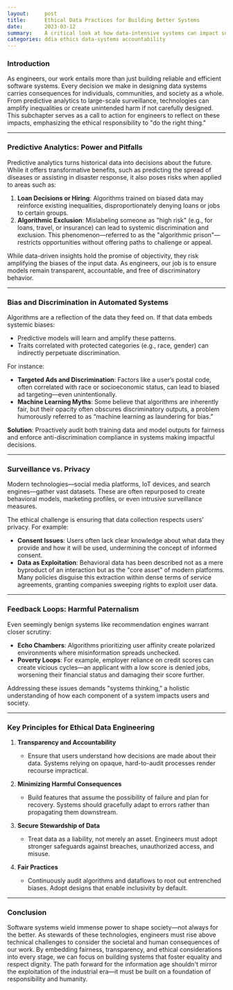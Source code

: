 ```yaml
---
layout:     post    
title:      Ethical Data Practices for Building Better Systems    
date:       2023-03-12    
summary:    A critical look at how data-intensive systems can impact society, exploring issues like predictive analytics, surveillance, biases, and the responsibilities of engineers.    
categories: ddia ethics data-systems accountability
---
```


### **Introduction**

As engineers, our work entails more than just building reliable and efficient software systems. Every decision we make in designing data systems carries consequences for individuals, communities, and society as a whole. From predictive analytics to large-scale surveillance, technologies can amplify inequalities or create unintended harm if not carefully designed. This subchapter serves as a call to action for engineers to reflect on these impacts, emphasizing the ethical responsibility to "do the right thing."
  
---  

### **Predictive Analytics: Power and Pitfalls**

Predictive analytics turns historical data into decisions about the future. While it offers transformative benefits, such as predicting the spread of diseases or assisting in disaster response, it also poses risks when applied to areas such as:

1. **Loan Decisions or Hiring**: Algorithms trained on biased data may reinforce existing inequalities, disproportionately denying loans or jobs to certain groups.
2. **Algorithmic Exclusion**: Mislabeling someone as "high risk" (e.g., for loans, travel, or insurance) can lead to systemic discrimination and exclusion. This phenomenon—referred to as the "algorithmic prison"—restricts opportunities without offering paths to challenge or appeal.

While data-driven insights hold the promise of objectivity, they risk amplifying the biases of the input data. As engineers, our job is to ensure models remain transparent, accountable, and free of discriminatory behavior.
  
---  

### **Bias and Discrimination in Automated Systems**

Algorithms are a reflection of the data they feed on. If that data embeds systemic biases:
- Predictive models will learn and amplify these patterns.
- Traits correlated with protected categories (e.g., race, gender) can indirectly perpetuate discrimination.

For instance:
- **Targeted Ads and Discrimination**: Factors like a user’s postal code, often correlated with race or socioeconomic status, can lead to biased ad targeting—even unintentionally.
- **Machine Learning Myths**: Some believe that algorithms are inherently fair, but their opacity often obscures discriminatory outputs, a problem humorously referred to as “machine learning as laundering for bias.”

**Solution**: Proactively audit both training data and model outputs for fairness and enforce anti-discrimination compliance in systems making impactful decisions.
  
---  

### **Surveillance vs. Privacy**

Modern technologies—social media platforms, IoT devices, and search engines—gather vast datasets. These are often repurposed to create behavioral models, marketing profiles, or even intrusive surveillance measures.

The ethical challenge is ensuring that data collection respects users’ privacy. For example:
- **Consent Issues**: Users often lack clear knowledge about what data they provide and how it will be used, undermining the concept of informed consent.
- **Data as Exploitation**: Behavioral data has been described not as a mere byproduct of an interaction but as the "core asset" of modern platforms. Many policies disguise this extraction within dense terms of service agreements, granting companies sweeping rights to exploit user data.

---  

### **Feedback Loops: Harmful Paternalism**

Even seemingly benign systems like recommendation engines warrant closer scrutiny:
- **Echo Chambers**: Algorithms prioritizing user affinity create polarized environments where misinformation spreads unchecked.
- **Poverty Loops**: For example, employer reliance on credit scores can create vicious cycles—an applicant with a low score is denied jobs, worsening their financial status and damaging their score further.

Addressing these issues demands "systems thinking," a holistic understanding of how each component of a system impacts users and society.
  
---  

### **Key Principles for Ethical Data Engineering**

1. **Transparency and Accountability**
    - Ensure that users understand how decisions are made about their data. Systems relying on opaque, hard-to-audit processes render recourse impractical.

2. **Minimizing Harmful Consequences**
    - Build features that assume the possibility of failure and plan for recovery. Systems should gracefully adapt to errors rather than propagating them downstream.

3. **Secure Stewardship of Data**
    - Treat data as a liability, not merely an asset. Engineers must adopt stronger safeguards against breaches, unauthorized access, and misuse.

4. **Fair Practices**
    - Continuously audit algorithms and dataflows to root out entrenched biases. Adopt designs that enable inclusivity by default.

---  

### **Conclusion**

Software systems wield immense power to shape society—not always for the better. As stewards of these technologies, engineers must rise above technical challenges to consider the societal and human consequences of our work. By embedding fairness, transparency, and ethical considerations into every stage, we can focus on building systems that foster equality and respect dignity. The path forward for the information age shouldn't mirror the exploitation of the industrial era—it must be built on a foundation of responsibility and humanity.  